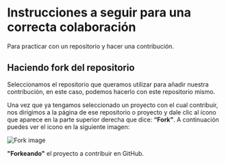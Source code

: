 # Instrucciones a seguir para una correcta colaboración
Para practicar con un repositorio y hacer una contribución.

## Haciendo fork del repositorio

Seleccionamos el repositorio que queramos utilizar para añadir nuestra contribución, en este caso, podemos hacerlo con este repositorio mismo. 

Una vez que ya tengamos seleccionado un proyecto con el cual contribuir, nos dirigimos a la página de ese repositorio o proyecto y dale clic al ícono que aparece en la parte superior derecha que dice: **“Fork”**. A continuación puedes ver el icono en la siguiente imagen:

![Fork image](https://raw.githubusercontent.com/npm-udemy-course/users-course-npm/master/fork-repository-01.png)

**"Forkeando"** el proyecto a contribuir en GitHub.
